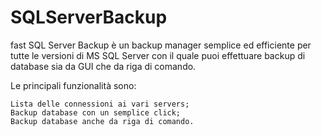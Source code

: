 # SQLServerBackup

fast SQL Server Backup è un backup manager semplice ed efficiente per tutte le versioni di MS SQL Server con il quale puoi effettuare backup di database sia da GUI che da riga di comando.

Le principali funzionalità sono:

    Lista delle connessioni ai vari servers;
    Backup database con un semplice click;
    Backup database anche da riga di comando.

